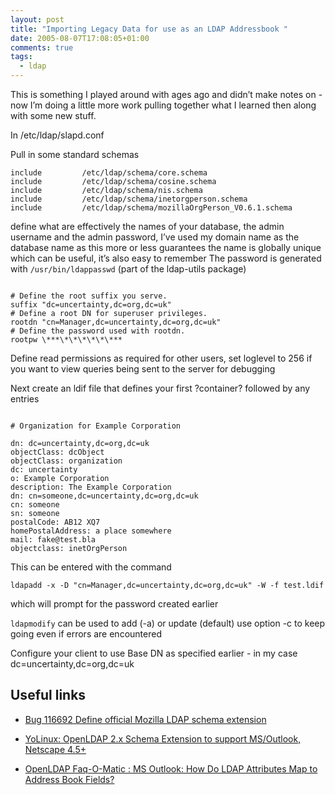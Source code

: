 ```yaml
---
layout: post
title: "Importing Legacy Data for use as an LDAP Addressbook "
date: 2005-08-07T17:08:05+01:00
comments: true
tags:
  - ldap
---
```


This is something I played around with ages ago and didn’t make notes on -
now I’m doing a little more work pulling together what I learned then
along with some new stuff.

<!--more-->

In /etc/ldap/slapd.conf

Pull in some standard schemas

```
include         /etc/ldap/schema/core.schema
include         /etc/ldap/schema/cosine.schema
include         /etc/ldap/schema/nis.schema
include         /etc/ldap/schema/inetorgperson.schema
include         /etc/ldap/schema/mozillaOrgPerson_V0.6.1.schema
```

define what are effectively the names of your database, the admin username and the admin password,
I’ve used my domain name as the database name as this more or less
guarantees the name is globally unique which can be useful, it’s also
easy to remember
The password is generated with `/usr/bin/ldappasswd` (part of the ldap-utils package)

```

# Define the root suffix you serve.
suffix "dc=uncertainty,dc=org,dc=uk"
# Define a root DN for superuser privileges.
rootdn "cn=Manager,dc=uncertainty,dc=org,dc=uk"
# Define the password used with rootdn.
rootpw \***\*\*\*\*\*\***

```

Define read permissions as required for other users, set loglevel to
256 if you want to view queries being sent to the server for debugging

Next create an ldif file that defines your first ?container? followed by any entries

```

# Organization for Example Corporation

dn: dc=uncertainty,dc=org,dc=uk
objectClass: dcObject
objectClass: organization
dc: uncertainty
o: Example Corporation
description: The Example Corporation
dn: cn=someone,dc=uncertainty,dc=org,dc=uk
cn: someone
sn: someone
postalCode: AB12 XQ7
homePostalAddress: a place somewhere
mail: fake@test.bla
objectclass: inetOrgPerson

```

This can be entered with the command

`ldapadd -x -D "cn=Manager,dc=uncertainty,dc=org,dc=uk" -W -f test.ldif`

which will prompt for the password created earlier

`ldapmodify` can be used to add (-a) or update (default) use option -c to keep going even if errors are encountered

Configure your client to use Base DN as specified earlier - in my case dc=uncertainty,dc=org,dc=uk

## Useful links

- [Bug 116692 Define official Mozilla LDAP schema extension](https://bugzilla.mozilla.org/show_bug.cgi?id=116692)

- [YoLinux: OpenLDAP 2.x Schema Extension to support MS/Outlook, Netscape 4.5+](http://www.yolinux.com/TUTORIALS/LinuxTutorialLDAP-GILSchemaExtension.html)

- [OpenLDAP Faq-O-Matic : MS Outlook: How Do LDAP Attributes Map to Address Book Fields?](http://www.openldap.org/faq/data/cache/294.html)
